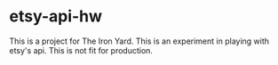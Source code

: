 etsy-api-hw
===========
This is a project for The Iron Yard. This is an experiment in playing with etsy's api. 
This is not fit for production. 
